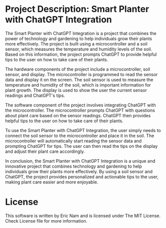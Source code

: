 # Project Description: Smart Planter with ChatGPT Integration

The Smart Planter with ChatGPT Integration is a project that combines the power of technology and gardening to help individuals grow their plants more effectively. The project is built using a microcontroller and a soil sensor, which measures the temperature and humidity levels of the soil. Based on this information, the project prompts ChatGPT to provide helpful tips to the user on how to take care of their plants.

The hardware components of the project include a microcontroller, soil sensor, and display. The microcontroller is programmed to read the sensor data and display it on the screen. The soil sensor is used to measure the temperature and humidity of the soil, which is important information for plant growth. The display is used to show the user the current sensor readings and ChatGPT's tips.

The software component of the project involves integrating ChatGPT with the microcontroller. The microcontroller prompts ChatGPT with questions about plant care based on the sensor readings. ChatGPT then provides helpful tips to the user on how to take care of their plants. 

To use the Smart Planter with ChatGPT Integration, the user simply needs to connect the soil sensor to the microcontroller and place it in the soil. The microcontroller will automatically start reading the sensor data and prompting ChatGPT for tips. The user can then read the tips on the display and adjust their plant care accordingly.

In conclusion, the Smart Planter with ChatGPT Integration is a unique and innovative project that combines technology and gardening to help individuals grow their plants more effectively. By using a soil sensor and ChatGPT, the project provides personalized and actionable tips to the user, making plant care easier and more enjoyable.


# License

 This software is written by Eric Nam and is licensed under The MIT License. Check License file for more information.    